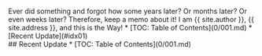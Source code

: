 ---
---

<br id="idx00">
Ever did something and forgot how some years later?
Or months later? Or even weeks later? 
Therefore, keep a memo about it!
I am {{ site.author }}, {{ site.address }}, and this is the Way!
* [TOC: Table of Contents](0/001.md)
* [Recent Update](#idx01)

<br id="idx01">
## Recent Update
* [TOC: Table of Contents](0/001.md)

<br id="idx02">
